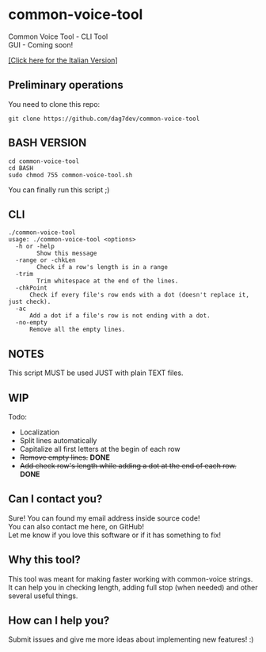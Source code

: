 # common-voice-tool
Common Voice Tool - CLI Tool <br>
GUI - Coming soon!<br>

[[Click here for the Italian Version]](LEGGIMI.MD)

## Preliminary operations

You need to clone this repo:

```
git clone https://github.com/dag7dev/common-voice-tool
```

## BASH VERSION

```
cd common-voice-tool
cd BASH
sudo chmod 755 common-voice-tool.sh
```

You can finally run this script ;)

## CLI

```
./common-voice-tool
usage: ./common-voice-tool <options>
  -h or -help
    	Show this message
  -range or -chkLen
    	Check if a row's length is in a range
  -trim
    	Trim whitespace at the end of the lines.
  -chkPoint
      Check if every file's row ends with a dot (doesn't replace it, just check).
  -ac
      Add a dot if a file's row is not ending with a dot.
  -no-empty
      Remove all the empty lines.
```
## NOTES
This script MUST be used JUST with plain TEXT files.<br>


## WIP

Todo:
- Localization
- Split lines automatically
- Capitalize all first letters at the begin of each row
- ~~Remove empty lines.~~ **DONE**
- ~~Add check row's length while adding a dot at the end of each row.~~ **DONE**

## Can I contact you?
Sure! You can found my email address inside source code!<br>
You can also contact me here, on GitHub!<br>
Let me know if you love this software or if it has something to fix!<br>

## Why this tool?
This tool was meant for making faster working with common-voice strings.<br>
It can help you in checking length, adding full stop (when needed) and other several useful things.<br>

## How can I help you?
Submit issues and give me more ideas about implementing new features! :) <br>
